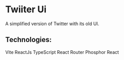 # Twiiter Ui 

A simplified version of Twitter with its old UI.

## Technologies:

Vite
ReactJs
TypeScript
React Router
Phosphor React
